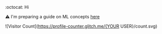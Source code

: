 :octocat:  Hi <br>

:warning:  I'm preparing a guide on ML concepts [here](https://github.com/fatemehsrz/ML_Concepts)

![Visitor Count](https://profile-counter.glitch.me/{YOUR USER}/count.svg)




